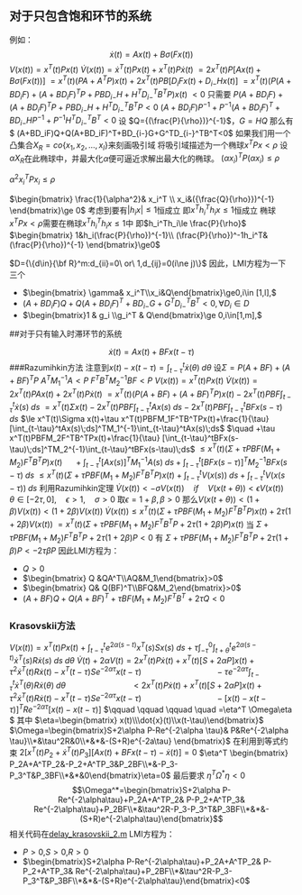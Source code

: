 ## 对于只包含饱和环节的系统
例如：
$$\dot{x}(t)=Ax(t)+B\sigma(Fx(t))$$
$V(x(t))=x^T(t)Px(t)$
$\dot{V}(x(t))=\dot{x}^T(t)Px(t)+x^T(t)P\dot{x}(t)$
$=2x^T(t)P[Ax(t)+B\sigma(Fx(t))]$
$=x^T(t)(PA+A^TP)x(t)+2x^T(t)PB[D_iFx(t)+D_{i-}Hx(t)]$
$=x^T(t)(P(A+BD_iF)+(A+BD_iF)^TP+PBD_{i-}H+H^TD_{i-}^TB^TP)x(t)$
$<0$
只需要
$P(A+BD_iF)+(A+BD_iF)^TP+PBD_{i-}H+H^TD_{i-}^TB^TP<0$
$(A+BD_iF)P^{-1}+P^{-1}(A+BD_iF)^T+BD_{i-}HP^{-1}+P^{-1}H^TD_{i-}^TB^T<0$
设  $Q={(\frac{P}{\rho})}^{-1}$，$G=HQ$
那么有
$ (A+BD_iF)Q+Q(A+BD_iF)^T+BD_{i-}G+G^TD_{i-}^TB^T<0$
如果我们用一个凸集合$X_R=co\{x_1,x_2,...,x_l\}$来刻画吸引域
将吸引域描述为一个椭球$x^TPx<\rho$
设$\alpha X_R$在此椭球中，并最大化$\alpha$便可逼近求解出最大化的椭球。
$(\alpha x_i)^TP(\alpha x_i)\le \rho$

$\alpha^2x_i^TPx_i\le \rho$

$\begin{bmatrix}
\frac{1}{\alpha^2}& x_i^T \\
x_i&({\frac{Q}{\rho}})^{-1}
\end{bmatrix}\ge 0$
考虑到要有$|h_ix|\le 1$恒成立
即$x^Th_i^Th_ix\le 1$恒成立
椭球$x^TPx<\rho$需要在椭球$x^Th_i^Th_ix\le 1$中
即$h_i^Th_i\le \frac{P}{\rho}$
$\begin{bmatrix}
1&h_i(\frac{P}{\rho})^{-1}\\
(\frac{P}{\rho})^-1h_i^T&(\frac{P}{\rho})^{-1}
\end{bmatrix}\ge0$

$D={\{d\in}{\bf R}^m:d_{ii}=0\ or\ 1,d_{ij}=0(i\ne j)\}$
因此，LMI方程为一下三个
* $\begin{bmatrix} \gamma& x_i^T\\x_i&Q\end{bmatrix}\ge0,i\in [1,l],$
* $(A+BD_iF)Q+Q(A+BD_iF)^T+BD_{i-}G+G^TD_{i-}^TB^T<0,\forall D_i\in D$
* $\begin{bmatrix}1 & g_i \\g_i^T & Q\end{bmatrix}\ge 0,i\in[1,m],$

##对于只有输入时滞环节的系统

$$ \dot{x}(t)=Ax(t)+BFx(t-\tau)$$
###Razumihkin方法
注意到$x(t)-x(t-\tau)=\int_{t-\tau}^t \dot{x}(\theta)\;d\theta$
设$\Sigma=P(A+BF)+(A+BF)^TP$
$A^TM_1^{-1}A<P$
$F^TB^TM_2^{-1}BF<P$
$V(x(t))=x^T(t)Px(t)$
$\dot{V}(x(t))=2x^T(t)PAx(t)+2x^T(t)P\dot{x}(t)$
$=x^T(t)(P(A+BF)+(A+BF)^TP)x(t)-2x^T(t)PBF\int_{t-\tau}^t\dot{x}(s)\;ds$
$=x^T(t)\Sigma x(t)-2x^T(t)PBF\int_{t-\tau}^tAx(s)\;ds-2x^T(t)PBF\int_{t-\tau}^tBFx(s-\tau)\;ds$
$\le x^T(t)\Sigma x(t)+\tau x^T(t)PBFM_1F^TB^TPx(t)+\frac{1}{\tau} [\int_{t-\tau}^tAx(s)\;ds]^TM_1^{-1}\int_{t-\tau}^tAx(s)\;ds$
$\quad +\tau x^T(t)PBFM_2F^TB^TPx(t)+\frac{1}{\tau} [\int_{t-\tau}^tBFx(s-\tau)\;ds]^TM_2^{-1}\int_{t-\tau}^tBFx(s-\tau)\;ds$
$\le x^T(t)(\Sigma + \tau PBF(M_1+M_2)F^TB^TP)x(t)$
$\quad +\int_{t-\tau}^t[Ax(s)]^TM_1^{-1}A(s)\;ds+\int_{t-\tau}^t[BFx(s-\tau)]^TM_2^{-1}BFx(s-\tau)\;ds$
$\le x^T(t)(\Sigma+\tau PBF(M_1+M_2)F^TB^TP)x(t)+\int_{t-\tau}^tV(x(s))\;ds+\int_{t-\tau}^tV(x(s-\tau))\;ds$
利用Razumihkin定理
$\dot{V}(x(t))<-\sigma V(x(t))\quad if \quad V(x(t+\theta))<\epsilon V(x(t))\quad \theta \in [-2\tau,0],\quad \epsilon >1,\quad  \sigma >0$
取$\epsilon=1+\beta,\beta>0$
那么$V(x(t+\theta))<(1+\beta)V(x(t))<(1+2\beta)V(x(t))$
$\dot{V}(x(t))\le x^T(t)(\Sigma + \tau PBF(M_1+M_2)F^TB^TP)x(t)+2\tau(1+2\beta)V(x(t))$
$=x^T(t)(\Sigma+\tau PBF(M_1+M_2)F^TB^TP+2\tau (1+2\beta)P)x(t)$
当
$\Sigma+\tau PBF(M_1+M_2)F^TB^TP+2\tau (1+2\beta)P<0$
有
$\Sigma+\tau PBF(M_1+M_2)F^TB^TP+2\tau (1+\beta)P<-2\tau\beta P$
因此LMI方程为：
* $Q>0$
* $\begin{bmatrix} Q &QA^T\\AQ&M_1\end{bmatrix}>0$
* $\begin{bmatrix} Q& Q(BF)^T\\BFQ&M_2\end{bmatrix}>0$
* $(A+BF)Q+Q(A+BF)^T+\tau BF(M_1+M_2)F^TB^T+2\tau Q<0$
### Krasovskii方法
$V(x(t))=x^T(t)Px(t)+\int_{t-\tau}^te^{2\alpha(s-t)}x^T(s)Sx(s)\;ds+\tau \int_{-\tau}^0\int_{t+\theta}^te^{2\alpha(s-t)}\dot{x}^T(s)R\dot{x}(s)\;ds\;d\theta$
$\dot{V}(t)+2\alpha V(t)=2x^T(t)P\dot{x}(t)+x^T(t)[S+2\alpha P]x(t)+\tau^2\dot{x}^T(t)R\dot{x}(t)-x^T(t-\tau)Se^{-2\alpha \tau}x(t-\tau)$
$\qquad \qquad \qquad \qquad -\tau e^{-2\alpha\tau}\int_{t-\tau}^t\dot{x}^T(\theta)R\dot{x}(\theta)\;d\theta$
$\qquad \qquad \qquad \quad <2x^T(t)P\dot{x}(t)+x^T(t)[S+2\alpha P]x(t)+\tau^2\dot{x}^T(t)R\dot{x}(t)-x^T(t-\tau)Se^{-2\alpha \tau}x(t-\tau)$
$\qquad \qquad \qquad \qquad -[x(t)-x(t-\tau)]^TRe^{-2\alpha\tau}[x(t)-x(t-\tau)]$
$\qquad \qquad \qquad \quad =\eta^T \Omega\eta $
其中
$\eta=\begin{bmatrix} x(t)\\\dot{x}(t)\\x(t-\tau)\end{bmatrix}$
$\Omega=\begin{bmatrix}S+2\alpha P-Re^{-2\alpha \tau}& P&Re^{-2\alpha \tau}\\*&\tau^2R&0\\*&*&-(S+R)e^{-2a\tau} \end{bmatrix}$
在利用到等式约束
$2[x^T(t)P_2+\dot{x}^T(t)P_3][Ax(t)+BFx(t-\tau)-\dot{x}(t)]=0$
$\eta^T \begin{bmatrix} P_2A+A^TP_2&-P_2+A^TP_3&P_2BF\\*&-P_3-P_3^T&P_3BF\\*&*&0\end{bmatrix}\eta=0$
最后要求
$\eta^T\Omega^*\eta<0$
$$\Omega^*=\begin{bmatrix}S+2\alpha P-Re^{-2\alpha\tau}+P_2A+A^TP_2& P-P_2+A^TP_3& Re^{-2\alpha\tau}+P_2BF\\*&\tau^2R-P_3-P_3^T&P_3BF\\*&*&-(S+R)e^{-2\alpha\tau}\end{bmatrix}$$
相关代码在[delay_krasovskii_2.m](matlab_code/delay_krasovskii_2.m)
LMI方程为：
* $P>0,$$S>0,$$R>0$
* $\begin{bmatrix}S+2\alpha P-Re^{-2\alpha\tau}+P_2A+A^TP_2& P-P_2+A^TP_3& Re^{-2\alpha\tau}+P_2BF\\*&\tau^2R-P_3-P_3^T&P_3BF\\*&*&-(S+R)e^{-2\alpha\tau}\end{bmatrix}<0$

